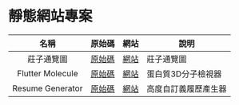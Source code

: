 # 靜態網站專案

名稱 | 原始碼 | 網站 | 說明
:---: | :---: | :---: | ---
莊子通覽圖 | [原始碼](https://github.com/ConnectionOuOb/Zhuangzi_Overview) | [網站](https://connectionouob.github.io/zhuangzi/) | 莊子通覽圖
Flutter Molecule | [原始碼](https://github.com/ConnectionOuOb/FlutterMol) | [網站](https://connectionouob.github.io/FlutterMol/) | 蛋白質3D分子檢視器
Resume Generator | [原始碼](https://github.com/ConnectionOuOb/Resume_Generator) | [網站](https://connectionouob.github.io/resume-generator/) | 高度自訂義履歷產生器
